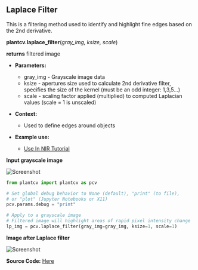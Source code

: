 ## Laplace Filter

This is a filtering method used to identify and highlight fine edges based on the 2nd derivative.

**plantcv.laplace_filter**(*gray_img, ksize, scale*)

**returns** filtered image

- **Parameters:**
    - gray_img - Grayscale image data
    - ksize - apertures size used to calculate 2nd derivative filter, specifies the size of the kernel (must be an odd integer: 1,3,5...)
    - scale - scaling factor applied (multiplied) to computed Laplacian values (scale = 1 is unscaled) 
    
- **Context:**
    - Used to define edges around objects
- **Example use:**
    - [Use In NIR Tutorial](tutorials/nir_tutorial.md)

**Input grayscale image**

![Screenshot](img/documentation_images/laplace_filter/grayscale_image.jpg)

```python
from plantcv import plantcv as pcv

# Set global debug behavior to None (default), "print" (to file), 
# or "plot" (Jupyter Notebooks or X11)
pcv.params.debug = "print"

# Apply to a grayscale image
# Filtered image will highlight areas of rapid pixel intensity change
lp_img = pcv.laplace_filter(gray_img=gray_img, ksize=1, scale=1)

```

**Image after Laplace filter**

![Screenshot](img/documentation_images/laplace_filter/lp_filtered.jpg)

**Source Code:** [Here](https://github.com/danforthcenter/plantcv/blob/master/plantcv/plantcv/laplace_filter.py)
